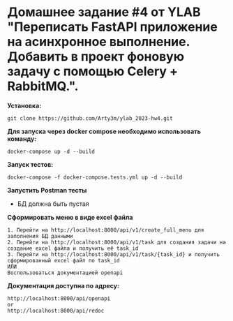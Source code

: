 # Домашнее задание #4 от YLAB "Переписать FastAPI приложение на асинхронное выполнение. Добавить в проект фоновую задачу с помощью Celery + RabbitMQ.".

**Установка:**
```
git clone https://github.com/Arty3m/ylab_2023-hw4.git
```

**Для запуска через docker compose необходимо использовать команду:**

```
docker-compose up -d --build
```

**Запуск тестов:**

```
docker-compose -f docker-compose.tests.yml up -d --build
```
**Запустить Postman тесты**

+ БД должна быть пустая

**Сформировать меню в виде excel файла**

```
1. Перейти на http://localhost:8000/api/v1/create_full_menu для заполнения БД данными
2. Перейти на http://localhost:8000/api/v1/task для создания задачи на создание excel файла и получить её task_id
3. Перейти на http://localhost:8000/api/v1/task/{task_id} и получить сформированный excel файл по task_id
ИЛИ
Воспользоваться документацией openapi
```

**Документация доступна по адресу:**
```
http://localhost:8000/api/openapi
or
http://localhost:8000/api/redoc
```

